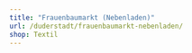 ```yaml
---
title: "Frauenbaumarkt (Nebenladen)"
url: /duderstadt/frauenbaumarkt-nebenladen/
shop: Textil
---
```

